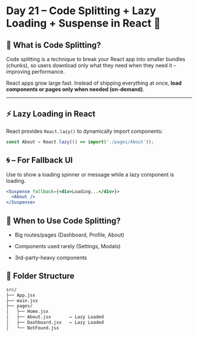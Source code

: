 # Day 21 – Code Splitting + Lazy Loading + Suspense in React 🚀

## 📌 What is Code Splitting?
Code splitting is a technique to break your React app into smaller bundles (chunks), so users download only what they need when they need it – improving performance.

React apps grow large fast. Instead of shipping everything at once, **load components or pages only when needed (on-demand)**.

---

## ⚡ Lazy Loading in React

React provides `React.lazy()` to dynamically import components:

```js
const About = React.lazy(() => import('./pages/About'));
```
## 🌀 <Suspense> – For Fallback UI
Use <Suspense> to show a loading spinner or message while a lazy component is loading.
```jsx
<Suspense fallback={<div>Loading...</div>}>
  <About />
</Suspense>
```
## 🧠 When to Use Code Splitting?
- Big routes/pages (Dashboard, Profile, About)

- Components used rarely (Settings, Modals)

- 3rd-party-heavy components
## 📁 Folder Structure
```bash
src/
├── App.jsx
├── main.jsx
├── pages/
│   ├── Home.jsx
│   ├── About.jsx       ← Lazy Loaded
│   ├── Dashboard.jsx   ← Lazy Loaded
│   └── NotFound.jsx
```